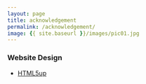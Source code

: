 ```yaml
---
layout: page
title: acknowledgement
permalink: /acknowledgement/
image: {{ site.baseurl }}/images/pic01.jpg
---
```

### Website Design
- [HTML5up](http://html5up.net/)
